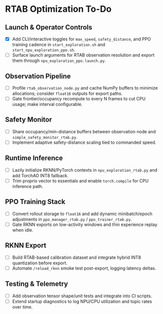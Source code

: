 # RTAB Optimization To-Do

## Launch & Operator Controls
- [x] Add CLI/interactive toggles for `max_speed`, `safety_distance`, and PPO training cadence in `start_exploration.sh` and `start_npu_exploration_ppo.sh`.
- [ ] Surface launch arguments for RTAB observation resolution and export them through `npu_exploration_ppo.launch.py`.

## Observation Pipeline
- [ ] Profile `rtab_observation_node.py` and cache NumPy buffers to minimize allocations; consider `float16` outputs for export paths.
- [ ] Gate frontier/occupancy recompute to every N frames to cut CPU usage; make interval configurable.

## Safety Monitor
- [ ] Share occupancy/min-distance buffers between observation node and `simple_safety_monitor_rtab.py`.
- [ ] Implement adaptive safety-distance scaling tied to commanded speed.

## Runtime Inference
- [ ] Lazily initialize RKNN/PyTorch contexts in `npu_exploration_rtab.py` and add TorchAO INT8 fallback.
- [ ] Trim proprio vector to essentials and enable `torch.compile` for CPU inference path.

## PPO Training Stack
- [ ] Convert rollout storage to `float16` and add dynamic minibatch/epoch adjustments in `ppo_manager_rtab.py` / `ppo_trainer_rtab.py`.
- [ ] Gate RKNN exports on low-activity windows and thin experience replay when idle.

## RKNN Export
- [ ] Build RTAB-based calibration dataset and integrate hybrid INT8 quantization before export.
- [ ] Automate `/reload_rknn` smoke test post-export, logging latency deltas.

## Testing & Telemetry
- [ ] Add observation tensor shape/unit tests and integrate into CI scripts.
- [ ] Extend startup diagnostics to log NPU/CPU utilization and topic rates over time.
